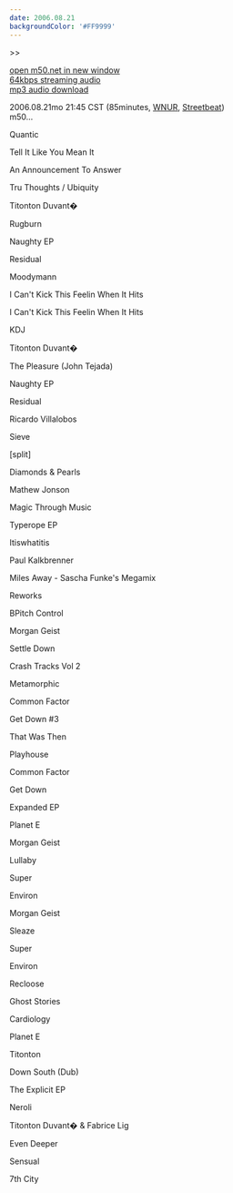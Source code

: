 ```yaml
---
date: 2006.08.21
backgroundColor: '#FF9999'
---
```


\>>

[open m50.net in new window  
](http://m50.net/)[64kbps streaming audio](http://m50.net/streamed/2006.08.21\(64\).ra)  
[mp3 audio download](http://m50.net/streamed/2006.08.21pt1\(64\).mp3)

2006.08.21mo 21:45 CST (85minutes, [WNUR](http://www.wnur.org/), [Streetbeat](http://streetbeat.wnur.org/))  
m50...

Quantic

Tell It Like You Mean It

An Announcement To Answer

Tru Thoughts / Ubiquity

Titonton Duvant�

Rugburn

Naughty EP

Residual

Moodymann

I Can't Kick This Feelin When It Hits

I Can't Kick This Feelin When It Hits

KDJ

Titonton Duvant�

The Pleasure (John Tejada)

Naughty EP

Residual

Ricardo Villalobos

Sieve

\[split\]

Diamonds & Pearls

Mathew Jonson

Magic Through Music

Typerope EP

Itiswhatitis

Paul Kalkbrenner

Miles Away - Sascha Funke's Megamix

Reworks

BPitch Control

Morgan Geist

Settle Down

Crash Tracks Vol 2

Metamorphic

Common Factor

Get Down #3

That Was Then

Playhouse

Common Factor

Get Down

Expanded EP

Planet E

Morgan Geist

Lullaby

Super

Environ

Morgan Geist

Sleaze

Super

Environ

Recloose

Ghost Stories

Cardiology

Planet E

Titonton

Down South (Dub)

The Explicit EP

Neroli

Titonton Duvant� & Fabrice Lig

Even Deeper

Sensual

7th City